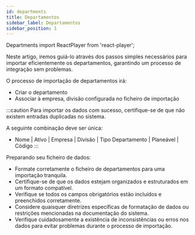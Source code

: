 ```yaml
---
id: departments
title: Departamentos
sidebar_label: Departamentos
sidebar_position: 1
---
```


Departments
import ReactPlayer from 'react-player';

Neste artigo, iremos guiá-lo através dos passos simples necessários para importar eficientemente os departamentos, garantindo um processo de integração sem problemas.

O processo de importação de departamentos irá:

- Criar o departamento
- Associar à empresa, divisão configurada no ficheiro de importação
  
<ReactPlayer controls muted url='/video/Import_Department.mov' />

:::caution
Para importar os dados com sucesso, certifique-se de que não existem entradas duplicadas no sistema.

A seguinte combinação deve ser única:

- Nome | Ativo | Empresa | Divisão | Tipo Departamento | Planeável | Código
  :::

Preparando seu ficheiro de dados:

- Formate corretamente o ficheiro de departamentos para uma importação tranquila.
- Certifique-se de que os dados estejam organizados e estruturados em um formato compatível.
- Verifique se todos os campos obrigatórios estão incluídos e preenchidos corretamente.
- Considere quaisquer diretrizes específicas de formatação de dados ou restrições mencionadas na documentação do sistema.
- Verifique cuidadosamente a existência de inconsistências ou erros nos dados para evitar problemas durante o processo de importação.


